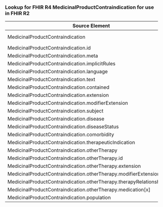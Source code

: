 ### Lookup for FHIR R4 MedicinalProductContraindication for use in FHIR R2

| Source Element | Usage | Target |
| -------------- | ----- | ------ |
| MedicinalProductContraindication | UseExtension | http://hl7.org/fhir/4.0/StructureDefinition/extension-MedicinalProductContraindication |
| MedicinalProductContraindication.id | UseExtensionFromAncestor | - |
| MedicinalProductContraindication.meta | UseExtensionFromAncestor | - |
| MedicinalProductContraindication.implicitRules | UseExtensionFromAncestor | - |
| MedicinalProductContraindication.language | UseExtensionFromAncestor | - |
| MedicinalProductContraindication.text | UseExtensionFromAncestor | - |
| MedicinalProductContraindication.contained | UseExtensionFromAncestor | - |
| MedicinalProductContraindication.extension | UseExtensionFromAncestor | - |
| MedicinalProductContraindication.modifierExtension | UseExtensionFromAncestor | - |
| MedicinalProductContraindication.subject | UseExtensionFromAncestor | - |
| MedicinalProductContraindication.disease | UseExtensionFromAncestor | - |
| MedicinalProductContraindication.diseaseStatus | UseExtensionFromAncestor | - |
| MedicinalProductContraindication.comorbidity | UseExtensionFromAncestor | - |
| MedicinalProductContraindication.therapeuticIndication | UseExtensionFromAncestor | - |
| MedicinalProductContraindication.otherTherapy | UseExtensionFromAncestor | - |
| MedicinalProductContraindication.otherTherapy.id | UseExtensionFromAncestor | - |
| MedicinalProductContraindication.otherTherapy.extension | UseExtensionFromAncestor | - |
| MedicinalProductContraindication.otherTherapy.modifierExtension | UseExtensionFromAncestor | - |
| MedicinalProductContraindication.otherTherapy.therapyRelationshipType | UseExtensionFromAncestor | - |
| MedicinalProductContraindication.otherTherapy.medication[x] | UseExtensionFromAncestor | - |
| MedicinalProductContraindication.population | UseExtensionFromAncestor | - |
